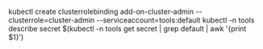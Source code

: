 kubectl create clusterrolebinding add-on-cluster-admin --clusterrole=cluster-admin --serviceaccount=tools:default
kubectl -n tools describe secret $(kubectl -n tools get secret | grep default | awk '{print $1}')